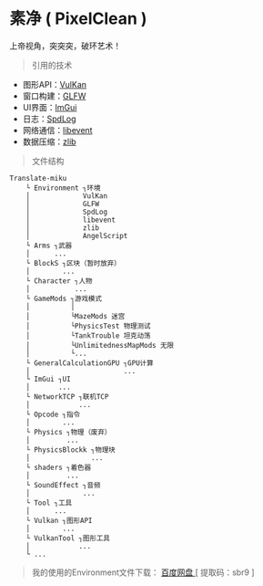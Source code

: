 # 素净 ( PixelClean )
 上帝视角，突突突，破环艺术！

> 引用的技术

+ 图形API：[VulKan](https://vulkan.lunarg.com/)
+ 窗口构建：[GLFW](https://www.glfw.org/)
+ UI界面：[ImGui](https://github.com/ocornut/imgui)
+ 日志：[SpdLog](https://github.com/gabime/spdlog)
+ 网络通信：[libevent](https://github.com/libevent/libevent)
+ 数据压缩：[zlib](http://www.zlib.net/)

> 文件结构
```
Translate-miku
    └ Environment ┐环境
    │             VulKan
    │             GLFW
    │             SpdLog
    │             libevent
    │             zlib
    │             AngelScript
    └ Arms ┐武器
    │      ...
    └ BlockS ┐区块（暂时放弃）
    │        ...
    └ Character ┐人物
    │           ...
    └ GameMods ┐游戏模式
    │          │
    │          └MazeMods 迷宫
    │          └PhysicsTest 物理测试
    │          └TankTrouble 坦克动荡
    │          └UnlimitednessMapMods 无限
    │          └...
    └ GeneralCalculationGPU ┐GPU计算
    │                       ...
    └ ImGui ┐UI
    │       ...
    └ NetworkTCP ┐联机TCP
    │            ...
    └ Opcode ┐指令
    │        ...
    └ Physics ┐物理（废弃）
    │         ...
    └ PhysicsBlockk ┐物理块
    │               ...
    └ shaders ┐着色器
    │         ...
    └ SoundEffect ┐音频
    │             ...
    └ Tool ┐工具
    │      ...
    └ Vulkan ┐图形API
    │        ...
    └ VulkanTool ┐图形工具
    │            ...
    └ ...
```

> 我的使用的Environment文件下载： [ 百度网盘 ](https://pan.baidu.com/s/1Njv4l7fWx_0wRrUp4VslIw?pwd=sbr9)[ 提取码：sbr9 ]
